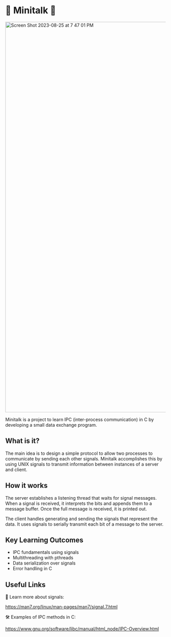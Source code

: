 # 📡 Minitalk 📡

<img width="1224" alt="Screen Shot 2023-08-25 at 7 47 01 PM" src="https://github.com/Dvaid0805/42_minitalk/assets/81176650/88c36bd2-1554-44bd-819e-e4f2bf2036f0">

Minitalk is a project to learn IPC (inter-process communication) in C by developing a small data exchange program.

## What is it?

The main idea is to design a simple protocol to allow two processes to communicate by sending each other signals. Minitalk accomplishes this by using UNIX signals to transmit information between instances of a server and client. 

## How it works

The server establishes a listening thread that waits for signal messages. When a signal is received, it interprets the bits and appends them to a message buffer. Once the full message is received, it is printed out.

The client handles generating and sending the signals that represent the data. It uses signals to serially transmit each bit of a message to the server.

## Key Learning Outcomes

- IPC fundamentals using signals
- Multithreading with pthreads  
- Data serialization over signals
- Error handling in C

## Useful Links

👀 Learn more about signals:

https://man7.org/linux/man-pages/man7/signal.7.html

🛠 Examples of IPC methods in C: 

https://www.gnu.org/software/libc/manual/html_node/IPC-Overview.html

